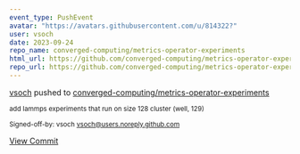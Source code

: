 ```yaml
---
event_type: PushEvent
avatar: "https://avatars.githubusercontent.com/u/814322?"
user: vsoch
date: 2023-09-24
repo_name: converged-computing/metrics-operator-experiments
html_url: https://github.com/converged-computing/metrics-operator-experiments/commit/ee58cceb11dadd05d62a0f7f954e633adcd75424
repo_url: https://github.com/converged-computing/metrics-operator-experiments
---
```


<a href='https://github.com/vsoch' target='_blank'>vsoch</a> pushed to <a href='https://github.com/converged-computing/metrics-operator-experiments' target='_blank'>converged-computing/metrics-operator-experiments</a>

<small>add lammps experiments that run on size 128 cluster (well, 129)

Signed-off-by: vsoch <vsoch@users.noreply.github.com></small>

<a href='https://github.com/converged-computing/metrics-operator-experiments/commit/ee58cceb11dadd05d62a0f7f954e633adcd75424' target='_blank'>View Commit</a>